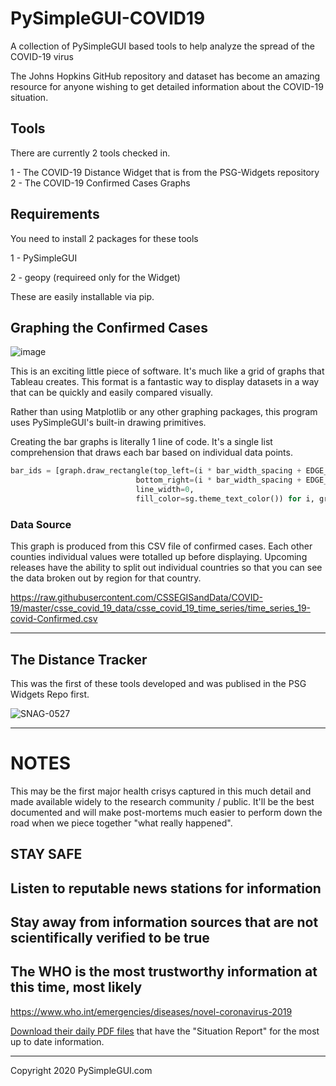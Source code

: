# PySimpleGUI-COVID19
A collection of PySimpleGUI based tools to help analyze the spread of the COVID-19 virus

The Johns Hopkins GitHub repository and dataset has become an amazing resource for anyone wishing to get detailed information about the COVID-19 situation.

## Tools

There are currently 2 tools checked in.  

1 - The COVID-19 Distance Widget that is from the PSG-Widgets repository
2 - The COVID-19 Confirmed Cases Graphs

## Requirements

You need to install 2 packages for these tools

1 - PySimpleGUI

2 - geopy (requireed only for the Widget)

These are easily installable via pip.


## Graphing the Confirmed Cases

![image](https://user-images.githubusercontent.com/46163555/76657691-d2fbf600-6548-11ea-9c37-9cc08d26a67b.png)

This is an exciting little piece of software.  It's much like a grid of graphs that Tableau creates.  This format is a fantastic way to display datasets in a way that can be quickly and easily compared visually.

Rather than using Matplotlib or any other graphing packages, this program uses PySimpleGUI's built-in drawing primitives.  

Creating the bar graphs is literally 1 line of code.  It's a single list comprehension that draws each bar based on individual data points.

```python
bar_ids = [graph.draw_rectangle(top_left=(i * bar_width_spacing + EDGE_OFFSET, graph_value),
                            bottom_right=(i * bar_width_spacing + EDGE_OFFSET + bar_width, 0),
                            line_width=0,
                            fill_color=sg.theme_text_color()) for i, graph_value in enumerate(values)]

```


### Data Source

This graph is produced from this CSV file of confirmed cases.  Each other counties individual values were totalled up before displaying.  Upcoming releases have the ability to split out individual countries so that you can see the data broken out by region for that country.

https://raw.githubusercontent.com/CSSEGISandData/COVID-19/master/csse_covid_19_data/csse_covid_19_time_series/time_series_19-covid-Confirmed.csv


-----------------------------



## The Distance Tracker

This was the first of these tools developed and was publised in the PSG Widgets Repo first.


![SNAG-0527](https://user-images.githubusercontent.com/46163555/76657707-dc855e00-6548-11ea-89cd-7c9f6b28978a.jpg)


------------------------

# NOTES

This may be the first major health crisys captured in this much detail and made available widely to the research community / public.  It'll be the best documented and will make post-mortems much easier to perform down the road when we piece together "what really happened". 

## STAY SAFE

## Listen to reputable news stations for information

## Stay away from information sources that are not scientifically verified to be true

## The WHO is the most trustworthy information at this time, most likely

https://www.who.int/emergencies/diseases/novel-coronavirus-2019

[Download their daily PDF files](https://www.who.int/emergencies/diseases/novel-coronavirus-2019/situation-reports) that have the "Situation Report" for the most up to date information.





--------------------------------

Copyright 2020 PySimpleGUI.com

